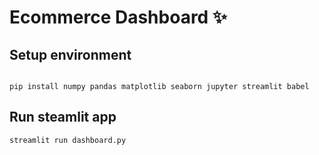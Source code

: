 # Ecommerce Dashboard ✨

## Setup environment
```

pip install numpy pandas matplotlib seaborn jupyter streamlit babel
```

## Run steamlit app
```
streamlit run dashboard.py
```
